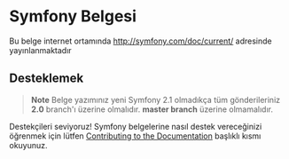 Symfony Belgesi
=====================

Bu belge internet ortamında http://symfony.com/doc/current/  adresinde
yayınlanmaktadır

Desteklemek
------------

>**Note** 
>Belge yazımınız yeni Symfony 2.1 olmadıkça tüm gönderileriniz **2.0** branch'ı 
>üzerine olmalıdır. **master branch** üzerine olmamalıdır.


Destekçileri seviyoruz! Symfony belgelerine nasıl destek vereceğinizi 
öğrenmek için lütfen [Contributing to the Documentation](http://symfony.com/doc/current/contributing/documentation/overview.html) 
başlıklı kısmı okuyunuz.
